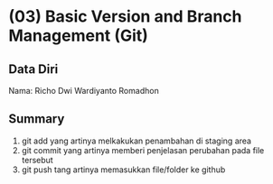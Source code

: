 # (03) Basic Version and Branch Management (Git)
## Data Diri

Nama: Richo Dwi Wardiyanto Romadhon 

## Summary

1. git add yang artinya melkakukan penambahan di staging area
2. git commit yang artinya memberi penjelasan perubahan pada file tersebut
3. git push tang artinya memasukkan file/folder ke github